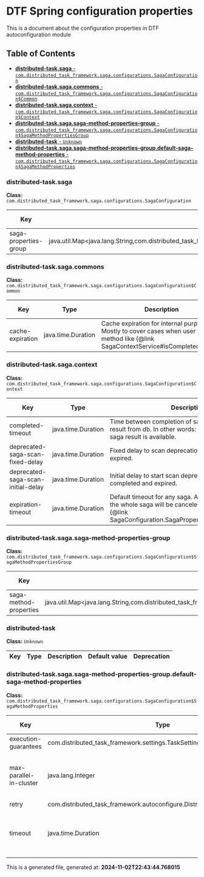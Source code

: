 # DTF Spring configuration properties
This is a document about the configuration properties in DTF autoconfiguration module
## Table of Contents
* [**distributed-task.saga** - `com.distributed_task_framework.saga.configurations.SagaConfiguration`](#distributed-task.saga)
* [**distributed-task.saga.commons** - `com.distributed_task_framework.saga.configurations.SagaConfiguration$Common`](#distributed-task.saga.commons)
* [**distributed-task.saga.context** - `com.distributed_task_framework.saga.configurations.SagaConfiguration$Context`](#distributed-task.saga.context)
* [**distributed-task.saga.saga-method-properties-group** - `com.distributed_task_framework.saga.configurations.SagaConfiguration$SagaMethodPropertiesGroup`](#distributed-task.saga.saga-method-properties-group)
* [**distributed-task** - `Unknown`](#distributed-task)
* [**distributed-task.saga.saga-method-properties-group.default-saga-method-properties** - `com.distributed_task_framework.saga.configurations.SagaConfiguration$SagaMethodProperties`](#distributed-task.saga.saga-method-properties-group.default-saga-method-properties)

### distributed-task.saga
**Class:** `com.distributed_task_framework.saga.configurations.SagaConfiguration`

|Key|Type|Description|Default value|Deprecation|
|---|----|-----------|-------------|-----------|
| saga-properties-group| java.util.Map&lt;java.lang.String,com.distributed_task_framework.saga.configurations.SagaConfiguration$SagaProperties&gt;| | | | 
### distributed-task.saga.commons
**Class:** `com.distributed_task_framework.saga.configurations.SagaConfiguration$Common`

|Key|Type|Description|Default value|Deprecation|
|---|----|-----------|-------------|-----------|
| cache-expiration| java.time.Duration| Cache expiration for internal purpose. Mostly to cover cases when user invoke method like {@link SagaContextService#isCompleted(UUID)}| | | 
### distributed-task.saga.context
**Class:** `com.distributed_task_framework.saga.configurations.SagaConfiguration$Context`

|Key|Type|Description|Default value|Deprecation|
|---|----|-----------|-------------|-----------|
| completed-timeout| java.time.Duration| Time between completion of saga and removing of its result from db. In other words: time interval during saga result is available.| | | 
| deprecated-saga-scan-fixed-delay| java.time.Duration| Fixed delay to scan deprecation sagas: completed and expired.| | | 
| deprecated-saga-scan-initial-delay| java.time.Duration| Initial delay to start scan deprecation sagas: completed and expired.| | | 
| expiration-timeout| java.time.Duration| Default timeout for any saga. After timout is expired, the whole saga will be canceled. Can be customized in {@link SagaConfiguration.SagaProperties#expirationTimeout}| | | 
### distributed-task.saga.saga-method-properties-group
**Class:** `com.distributed_task_framework.saga.configurations.SagaConfiguration$SagaMethodPropertiesGroup`

|Key|Type|Description|Default value|Deprecation|
|---|----|-----------|-------------|-----------|
| saga-method-properties| java.util.Map&lt;java.lang.String,com.distributed_task_framework.saga.configurations.SagaConfiguration$SagaMethodProperties&gt;| | | | 
### distributed-task
**Class:** `Unknown`

|Key|Type|Description|Default value|Deprecation|
|---|----|-----------|-------------|-----------|
### distributed-task.saga.saga-method-properties-group.default-saga-method-properties
**Class:** `com.distributed_task_framework.saga.configurations.SagaConfiguration$SagaMethodProperties`

|Key|Type|Description|Default value|Deprecation|
|---|----|-----------|-------------|-----------|
| execution-guarantees| com.distributed_task_framework.settings.TaskSettings$ExecutionGuarantees| Execution guarantees.| | | 
| max-parallel-in-cluster| java.lang.Integer| How many parallel saga methods can be in the cluster. &#x27;-1&#x27; means undefined and depends on current cluster configuration like how many pods work simultaneously.| | | 
| retry| com.distributed_task_framework.autoconfigure.DistributedTaskProperties$Retry| Retry policy for saga-task.| | | 
| timeout| java.time.Duration| Task timeout. If saga method still is in progress after timeout expired, it will be interrupted. {@link InterruptedException} will be risen in {@link Task#execute(ExecutionContext)}| | | 


This is a generated file, generated at: **2024-11-02T22:43:44.768015**

